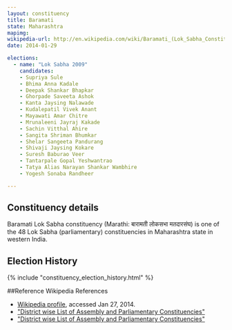 ```yaml
---
layout: constituency
title: Baramati
state: Maharashtra
mapimg: 
wikipedia-url: http://en.wikipedia.com/wiki/Baramati_(Lok_Sabha_Constituency)
date: 2014-01-29

elections: 
  - name: "Lok Sabha 2009"
    candidates: 
    - Supriya Sule 
    - Bhima Anna Kadale 
    - Deepak Shankar Bhapkar 
    - Ghorpade Saveeta Ashok 
    - Kanta Jaysing Nalawade 
    - Kudalepatil Vivek Anant 
    - Mayawati Amar Chitre 
    - Mrunaleeni Jayraj Kakade 
    - Sachin Vitthal Ahire 
    - Sangita Shriman Bhumkar 
    - Shelar Sangeeta Pandurang 
    - Shivaji Jaysing Kokare 
    - Suresh Baburao Veer 
    - Tantarpale Gopal Yeshwantrao 
    - Tatya Alias Narayan Shankar Wambhire 
    - Yogesh Sonaba Randheer 

---
```

## Constituency details
Baramati Lok Sabha constituency (Marathi: बारामती लोकसभा मतदारसंघ) is one of the 48 Lok Sabha (parliamentary) constituencies in Maharashtra state in western India.




## Election History
{% include "constituency_election_history.html" %}

##Reference
Wikipedia References
- [Wikipedia profile]({{page.profile.wikipedia}}), accessed Jan 27, 2014.
- ["District wise List of Assembly and Parliamentary Constituencies"][wiki1]
- ["District wise List of Assembly and Parliamentary Constituencies"][wiki2]

[wiki1]: http://ceo.maharashtra.gov.in/acs.php
[wiki2]: http://eci.nic.in/eci_main/ByeElection/Bye-ele-results%2052-95.xls
